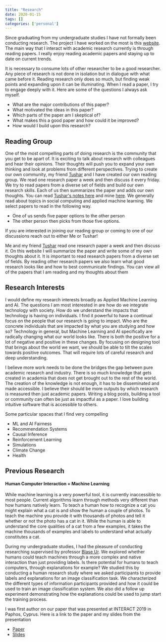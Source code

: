 ```yaml
---
title: "Research"
date: 2020-01-15
tags: []
categories: ['personal']
---
```


Since graduating from my undergraduate studies I have not formally been conducting research. The project I have worked on the most is this [website](/). The main way that I interact with academic research currently is through reading papers. I really enjoy reading academic papers and staying up to date on current trends.

It is necessary to consume lots of other researcher to be a good researcher. Any piece of research is not done in isolation but in dialogue with what came before it. Reading research only does so much, but finding weak points and expanding upon it can be illuminating. When I read a paper, I try to engage deeply with it. Here are some of the questions I always ask myself.
- What are the major contributions of this paper?
- What motivated the ideas in this paper?
- Which parts of the paper am I skeptical of?
- What makes this a good paper and how could it be improved?
- How would I build upon this research?

## Reading Group

One of the most compelling parts of doing research is the community that you get to be apart of. It is exciting to talk about research with colleagues and hear their opinions. Their thoughts will push you to expand your own thinking and look at problems from different perspectives. Trying to create our own community, my friend [Tushar](https://tusharc.dev/) and I have created our own reading group. We read one research paper a week and then discuss it every friday. We try to read papers from a diverse set of fields and build our own research skills. Each of us then summarizes the paper and adds our own thoughts. You can read [Tushar's notes here](https://tusharc.dev/categories/papers.html) and mine [here](/medium/paper). We generally read about topics in social computing and applied machine learning. We select papers to read in the following way.
- One of us sends five paper options to the other person
- The other person then picks from those five options.

If you are interested in joining our reading group or coming to one of our discussions reach out to either Me or Tushar!

Me and my friend [Tushar](https://tusharc.dev/) read one research paper a week and then discuss it. On this website I will summarize the paper and write some of my own thoughts about it. It is important to read research papers from a diverse set of fields. By reading other research papers we also learn what good research looks like and how to best communicate findings. You can view all of the papers that I am reading and my thoughts about them


## Research Interests

I would define my research interests broadly as Applied Machine Learning and AI. The questions I am most interested in are how do we integrate technology with society. How do we understand the impacts that technology is having on individuals. I find it powerful to have a continual focus on the people that our research is going to impact. Who are the concrete individuals that are impacted by what you are studying and how so? Technology in general, but Machine Learning and AI specifically are radically changing what our world looks like. There is both the positive for a lot of negative and positive in these changes. By focusing on designing tool that brings about the world we want, we should be able to tilt the scales towards positive outcomes. That will require lots of careful research and deep understanding.

I believe more work needs to be done the bridges the gap between pure academic research and industry. There is so much knowledge that gets created in academia that does not get brought out to the rest of the world. The creation of the knowledge is not enough, it has to be disseminated and made accessible. I believe their should be more outputs by which research is measured then just academic papers. Writing a blog posts, building a tool or community can often be just as impactful as a paper. I love building intuitive software that is accessible to others.

Some particular spaces that I find very compelling
- ML and AI Fairness
- Recommendation Systems
- Causal Inference
- Reinforcement Learning
- Simulations
- Climate Change
- Health

## Previous Research

#### Human Computer Interaction + Machine Learning

While machine learning is a very powerful tool, it is currently inaccessible to most people. Current algorithms  learn through methods very different than how humans natively learn. To teach a human how to recognize a cat you might explain what a cat is and show the human a couple of photos. To teach the machine you provide it with thousands of photos and tell it whether or not the photo has a cat in it. While the human is able to understand the core qualities of a cat from a few examples, it takes the machine thousands of examples and labels to understand what actually constitutes a cat.

During my undergraduate studies, I had the pleasure of conducting researching supervised by professor [Blase Ur](https://www.blaseur.com/). We explored whether humans could teach machines through a more complex and native interaction than just providing labels. Is there potential for humans to teach computers, through explanations for example? We studied this by conducting a human research study where we asked participants to provide labels and explanations for an image classification task. We characterized the different types of information participants provided and how it could be used to train an image classification system. We also did a follow up experiment demonstrating how the explanations could be used to jump start the training process.

I was first author on our paper that was presented at INTERACT 2019 in Paphos, Cyprus. Here is a link to the paper and my slides from the presentation

- [Paper](https://www.blaseur.com/papers/hciml-interact19.pdf)
- [Slides](https://docs.google.com/presentation/d/15xa1brGV56HIsfpYsg8ZHMsHUWOyDnr5Odh8jo05kFI/edit?usp=sharing)